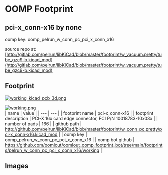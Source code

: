 # OOMP Footprint  
## pci-x_conn-x16  by none  
  
oomp key: oomp_pelrun_w_conn_pc_pci_x_conn_x16  
  
source repo at: [http://gitlab.com/pelrun/libKiCad/blob/master/footprint/w_vacuum.pretty/tube_gzc9-b.kicad_mod](http://gitlab.com/pelrun/libKiCad/blob/master/footprint/w_vacuum.pretty/tube_gzc9-b.kicad_mod)  
## Footprint  
  
[![working_kicad_pcb_3d.png](working_kicad_pcb_3d_600.png)](working_kicad_pcb_3d.png)  
  
[![working.png](working_600.png)](working.png)  
| name | value | 
| --- | --- | 
| footprint name | pci-x_conn-x16 | 
| footprint description | PCI-X 16x card edge connector, FCI P/N 10018783-10x03x | 
| number of pads | 166 | 
| github path | http://github.com/pelrun/libKiCad/blob/master/footprint/w_conn_pc.pretty/pci-x_conn-x16.kicad_mod | 
| oomp key | oomp_pelrun_w_conn_pc_pci_x_conn_x16 | 
| oomp bot github | https://github.com/oomlout/oomlout_oomp_footprint_bot/tree/main/footprints/pelrun_w_conn_pc_pci_x_conn_x16/working | 
## Images  
